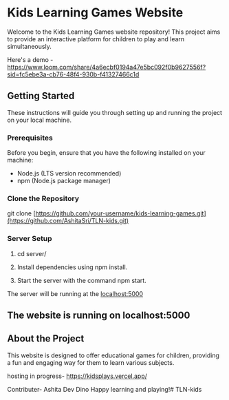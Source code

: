 

# Kids Learning Games Website

Welcome to the Kids Learning Games website repository! This project aims to provide an interactive platform for children to play and learn simultaneously.

Here's a demo - https://www.loom.com/share/4a6ecbf0194a47e5bc092f0b9627556f?sid=fc5ebe3a-cb76-48f4-930b-f41327466c1d

## Getting Started

These instructions will guide you through setting up and running the project on your local machine.

### Prerequisites

Before you begin, ensure that you have the following installed on your machine:

- Node.js (LTS version recommended)
- npm (Node.js package manager)

### Clone the Repository

git clone [https://github.com/your-username/kids-learning-games.git](https://github.com/AshitaSri/TLN-kids.git)



### Server Setup

1. cd server/

2. Install dependencies using npm install.

3. Start the server with the command npm start.

The server will be running at the [localhost:5000](http://localhost:5000/)


## The website is running on localhost:5000

## About the Project

This website is designed to offer educational games for children, providing a fun and engaging way for them to learn various subjects.

hosting in progress- https://kidsplays.vercel.app/

Contributer-
Ashita 
Dev
Dino
Happy learning and playing!# TLN-kids
